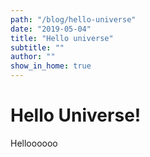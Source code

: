 ```yaml
---
path: "/blog/hello-universe"
date: "2019-05-04"
title: "Hello universe"
subtitle: ""
author: ""
show_in_home: true
---
```


# Hello Universe!

Helloooooo
